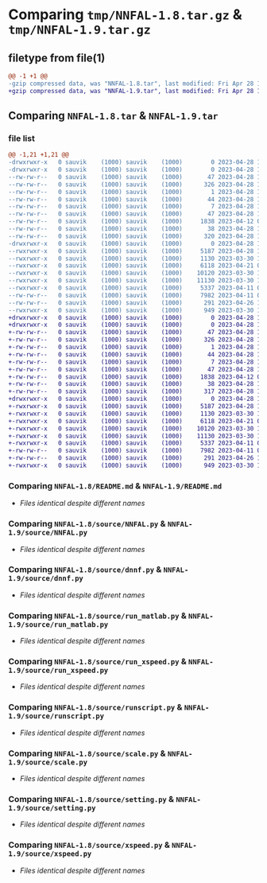 # Comparing `tmp/NNFAL-1.8.tar.gz` & `tmp/NNFAL-1.9.tar.gz`

## filetype from file(1)

```diff
@@ -1 +1 @@
-gzip compressed data, was "NNFAL-1.8.tar", last modified: Fri Apr 28 17:40:31 2023, max compression
+gzip compressed data, was "NNFAL-1.9.tar", last modified: Fri Apr 28 17:49:52 2023, max compression
```

## Comparing `NNFAL-1.8.tar` & `NNFAL-1.9.tar`

### file list

```diff
@@ -1,21 +1,21 @@
-drwxrwxr-x   0 sauvik    (1000) sauvik    (1000)        0 2023-04-28 17:40:31.304495 NNFAL-1.8/
-drwxrwxr-x   0 sauvik    (1000) sauvik    (1000)        0 2023-04-28 17:40:31.304495 NNFAL-1.8/NNFAL.egg-info/
--rw-rw-r--   0 sauvik    (1000) sauvik    (1000)       47 2023-04-28 17:40:31.000000 NNFAL-1.8/NNFAL.egg-info/PKG-INFO
--rw-rw-r--   0 sauvik    (1000) sauvik    (1000)      326 2023-04-28 17:40:31.000000 NNFAL-1.8/NNFAL.egg-info/SOURCES.txt
--rw-rw-r--   0 sauvik    (1000) sauvik    (1000)        1 2023-04-28 17:40:31.000000 NNFAL-1.8/NNFAL.egg-info/dependency_links.txt
--rw-rw-r--   0 sauvik    (1000) sauvik    (1000)       44 2023-04-28 17:40:31.000000 NNFAL-1.8/NNFAL.egg-info/entry_points.txt
--rw-rw-r--   0 sauvik    (1000) sauvik    (1000)        7 2023-04-28 17:40:31.000000 NNFAL-1.8/NNFAL.egg-info/top_level.txt
--rw-rw-r--   0 sauvik    (1000) sauvik    (1000)       47 2023-04-28 17:40:31.304495 NNFAL-1.8/PKG-INFO
--rw-rw-r--   0 sauvik    (1000) sauvik    (1000)     1838 2023-04-12 09:03:56.000000 NNFAL-1.8/README.md
--rw-rw-r--   0 sauvik    (1000) sauvik    (1000)       38 2023-04-28 17:40:31.304495 NNFAL-1.8/setup.cfg
--rw-rw-r--   0 sauvik    (1000) sauvik    (1000)      320 2023-04-28 17:39:04.000000 NNFAL-1.8/setup.py
-drwxrwxr-x   0 sauvik    (1000) sauvik    (1000)        0 2023-04-28 17:40:31.304495 NNFAL-1.8/source/
--rwxrwxr-x   0 sauvik    (1000) sauvik    (1000)     5187 2023-04-28 17:40:02.000000 NNFAL-1.8/source/NNFAL.py
--rwxrwxr-x   0 sauvik    (1000) sauvik    (1000)     1130 2023-03-30 15:36:10.000000 NNFAL-1.8/source/dnnf.py
--rwxrwxr-x   0 sauvik    (1000) sauvik    (1000)     6118 2023-04-21 06:00:31.000000 NNFAL-1.8/source/run_matlab.py
--rwxrwxr-x   0 sauvik    (1000) sauvik    (1000)    10120 2023-03-30 15:36:10.000000 NNFAL-1.8/source/run_xspeed.py
--rwxrwxr-x   0 sauvik    (1000) sauvik    (1000)    11130 2023-03-30 15:36:10.000000 NNFAL-1.8/source/runscript.py
--rwxrwxr-x   0 sauvik    (1000) sauvik    (1000)     5337 2023-04-11 07:16:57.000000 NNFAL-1.8/source/scale.py
--rw-rw-r--   0 sauvik    (1000) sauvik    (1000)     7982 2023-04-11 07:16:57.000000 NNFAL-1.8/source/setting.py
--rw-rw-r--   0 sauvik    (1000) sauvik    (1000)      291 2023-04-26 10:19:09.000000 NNFAL-1.8/source/setup.py
--rwxrwxr-x   0 sauvik    (1000) sauvik    (1000)      949 2023-03-30 15:36:10.000000 NNFAL-1.8/source/xspeed.py
+drwxrwxr-x   0 sauvik    (1000) sauvik    (1000)        0 2023-04-28 17:49:52.067839 NNFAL-1.9/
+drwxrwxr-x   0 sauvik    (1000) sauvik    (1000)        0 2023-04-28 17:49:52.067839 NNFAL-1.9/NNFAL.egg-info/
+-rw-rw-r--   0 sauvik    (1000) sauvik    (1000)       47 2023-04-28 17:49:52.000000 NNFAL-1.9/NNFAL.egg-info/PKG-INFO
+-rw-rw-r--   0 sauvik    (1000) sauvik    (1000)      326 2023-04-28 17:49:52.000000 NNFAL-1.9/NNFAL.egg-info/SOURCES.txt
+-rw-rw-r--   0 sauvik    (1000) sauvik    (1000)        1 2023-04-28 17:49:52.000000 NNFAL-1.9/NNFAL.egg-info/dependency_links.txt
+-rw-rw-r--   0 sauvik    (1000) sauvik    (1000)       44 2023-04-28 17:49:52.000000 NNFAL-1.9/NNFAL.egg-info/entry_points.txt
+-rw-rw-r--   0 sauvik    (1000) sauvik    (1000)        7 2023-04-28 17:49:52.000000 NNFAL-1.9/NNFAL.egg-info/top_level.txt
+-rw-rw-r--   0 sauvik    (1000) sauvik    (1000)       47 2023-04-28 17:49:52.067839 NNFAL-1.9/PKG-INFO
+-rw-rw-r--   0 sauvik    (1000) sauvik    (1000)     1838 2023-04-12 09:03:56.000000 NNFAL-1.9/README.md
+-rw-rw-r--   0 sauvik    (1000) sauvik    (1000)       38 2023-04-28 17:49:52.067839 NNFAL-1.9/setup.cfg
+-rw-rw-r--   0 sauvik    (1000) sauvik    (1000)      317 2023-04-28 17:49:48.000000 NNFAL-1.9/setup.py
+drwxrwxr-x   0 sauvik    (1000) sauvik    (1000)        0 2023-04-28 17:49:52.067839 NNFAL-1.9/source/
+-rwxrwxr-x   0 sauvik    (1000) sauvik    (1000)     5187 2023-04-28 17:40:02.000000 NNFAL-1.9/source/NNFAL.py
+-rwxrwxr-x   0 sauvik    (1000) sauvik    (1000)     1130 2023-03-30 15:36:10.000000 NNFAL-1.9/source/dnnf.py
+-rwxrwxr-x   0 sauvik    (1000) sauvik    (1000)     6118 2023-04-21 06:00:31.000000 NNFAL-1.9/source/run_matlab.py
+-rwxrwxr-x   0 sauvik    (1000) sauvik    (1000)    10120 2023-03-30 15:36:10.000000 NNFAL-1.9/source/run_xspeed.py
+-rwxrwxr-x   0 sauvik    (1000) sauvik    (1000)    11130 2023-03-30 15:36:10.000000 NNFAL-1.9/source/runscript.py
+-rwxrwxr-x   0 sauvik    (1000) sauvik    (1000)     5337 2023-04-11 07:16:57.000000 NNFAL-1.9/source/scale.py
+-rw-rw-r--   0 sauvik    (1000) sauvik    (1000)     7982 2023-04-11 07:16:57.000000 NNFAL-1.9/source/setting.py
+-rw-rw-r--   0 sauvik    (1000) sauvik    (1000)      291 2023-04-26 10:19:09.000000 NNFAL-1.9/source/setup.py
+-rwxrwxr-x   0 sauvik    (1000) sauvik    (1000)      949 2023-03-30 15:36:10.000000 NNFAL-1.9/source/xspeed.py
```

### Comparing `NNFAL-1.8/README.md` & `NNFAL-1.9/README.md`

 * *Files identical despite different names*

### Comparing `NNFAL-1.8/source/NNFAL.py` & `NNFAL-1.9/source/NNFAL.py`

 * *Files identical despite different names*

### Comparing `NNFAL-1.8/source/dnnf.py` & `NNFAL-1.9/source/dnnf.py`

 * *Files identical despite different names*

### Comparing `NNFAL-1.8/source/run_matlab.py` & `NNFAL-1.9/source/run_matlab.py`

 * *Files identical despite different names*

### Comparing `NNFAL-1.8/source/run_xspeed.py` & `NNFAL-1.9/source/run_xspeed.py`

 * *Files identical despite different names*

### Comparing `NNFAL-1.8/source/runscript.py` & `NNFAL-1.9/source/runscript.py`

 * *Files identical despite different names*

### Comparing `NNFAL-1.8/source/scale.py` & `NNFAL-1.9/source/scale.py`

 * *Files identical despite different names*

### Comparing `NNFAL-1.8/source/setting.py` & `NNFAL-1.9/source/setting.py`

 * *Files identical despite different names*

### Comparing `NNFAL-1.8/source/xspeed.py` & `NNFAL-1.9/source/xspeed.py`

 * *Files identical despite different names*

